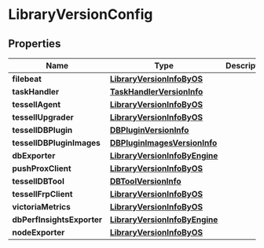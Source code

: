 

# LibraryVersionConfig


## Properties

Name | Type | Description | Notes
------------ | ------------- | ------------- | -------------
**filebeat** | [**LibraryVersionInfoByOS**](LibraryVersionInfoByOS.md) |  | 
**taskHandler** | [**TaskHandlerVersionInfo**](TaskHandlerVersionInfo.md) |  | 
**tessellAgent** | [**LibraryVersionInfoByOS**](LibraryVersionInfoByOS.md) |  | 
**tessellUpgrader** | [**LibraryVersionInfoByOS**](LibraryVersionInfoByOS.md) |  | 
**tessellDBPlugin** | [**DBPluginVersionInfo**](DBPluginVersionInfo.md) |  | 
**tessellDBPluginImages** | [**DBPluginImagesVersionInfo**](DBPluginImagesVersionInfo.md) |  |  [optional]
**dbExporter** | [**LibraryVersionInfoByEngine**](LibraryVersionInfoByEngine.md) |  | 
**pushProxClient** | [**LibraryVersionInfoByOS**](LibraryVersionInfoByOS.md) |  | 
**tessellDBTool** | [**DBToolVersionInfo**](DBToolVersionInfo.md) |  | 
**tessellFrpClient** | [**LibraryVersionInfoByOS**](LibraryVersionInfoByOS.md) |  | 
**victoriaMetrics** | [**LibraryVersionInfoByOS**](LibraryVersionInfoByOS.md) |  | 
**dbPerfInsightsExporter** | [**LibraryVersionInfoByEngine**](LibraryVersionInfoByEngine.md) |  | 
**nodeExporter** | [**LibraryVersionInfoByOS**](LibraryVersionInfoByOS.md) |  | 



